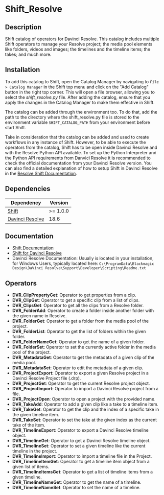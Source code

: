 # Shift_Resolve

## Description

Shift catalog of operators for Davinci Resolve.
This catalog includes multiple Shift operators to manage your Resolve project; the media pool elements like folders, videos and images; the timelines and the timeline items; the takes; and much more.

## Installation

To add this catalog to Shift, open the Catalog Manager by navigating to `File > Catalog Manager` in the Shift top menu and click on the "Add Catalog" button in the right top corner. This will open a file browser, allowing you to select the *shift_resolve.py* file. After adding the catalog, ensure that you apply the changes in the Catalog Manager to make them effective in Shift.

The catalog can be added through the environment too. To do that, add the path to the directory where the shift_resolve.py file is stored to the environment variable `SHIFT_CATALOG_PATH` from your environment before start Shift.

Take in consideration that the catalog can be added and used to create workflows in any instance of Shift. However, to be able to execute the operators from the catalog, Shift has to be open inside Davinci Resolve and with the Resolve Python API available. To set up the Python Interpreter and the Python API requirements from Danvici Resolve it is recommended to check the official documentation from your Davinci Resolve version. You can also find a detailed explanation of how to setup Shift in Davinci Resolve in the [Resolve Shift Documentation](https://inbibo.co.uk/docs/shift/integration_resources/software/resolve).

## Dependencies

| **Dependency**                                                              | **Version** |
|-----------------------------------------------------------------------------|-------------|
| [Shift](https://inbibo.co.uk/shift)                      | \>= 1.0.0   |
| [Davinci Resolve](https://www.blackmagicdesign.com/products/davinciresolve) | 18.6        |

## Documentation

- [Shift Documentation](https://inbibo.co.uk/docs/shift)
- [Shift for Davinci Resolve](https://inbibo.co.uk/docs/shift/integration_resources/software/resolve)
- Davinci Resolve Documentation: Usually is located in your installation, for Windows Users, typically located here: `C:\ProgramData\Blackmagic Design\DaVinci Resolve\Support\Developer\Scripting\Readme.txt`

## Operators

- **DVR_ClipPropertyGet**: Operator to get properties from a clip.
- **DVR_ClipGet**: Operator to get a specific clip from a list of clips.
- **DVR_ClipsGet**: Operator to get all the clips from a Resolve folder.
- **DVR_FolderAdd**: Operator to create a folder inside another folder with the given name in Resolve.
- **DVR_FolderGet**: Operator to get a folder from the media pool of the project.
- **DVR_FolderList**: Operator to get the list of folders within the given folder.
- **DVR_FolderNameGet**: Operator to get the name of a given folder.
- **DVR_FolderSet**: Operator to set the currently active folder in the media pool of the project.
- **DVR_MetadataGet**: Operator to get the metadata of a given clip of the media pool.
- **DVR_MetadataSet**: Operator to edit the metadata of a given clip. 
- **DVR_ProjectExport**: Operator to export a given Resolve project in a Davinci Resolve Project file (.drp).
- **DVR_ProjectGet**: Operator to get the current Resolve project object.
- **DVR_ProjectImport**: Operator to import a Davinci Resolve project from a file.
- **DVR_ProjectOpen**: Operator to open a project with the provided name.
- **DVR_TakeAdd**: Operator to add a given clip like a take to a timeline item.
- **DVR_TakeGet**: Operator to get the clip and the index of a specific take in the given timeline item.
- **DVR_TakeSet**: Operator to set the take at the given index as the current take of the item.
- **DVR_TimelineExport**: Operator to export a Davinci Resolve timeline object.
- **DVR_TimelineGet**: Operator to get a Davinci Resolve timeline object.
- **DVR_TimelineSet**: Operator to set a given timeline like the current timeline in the project.
- **DVR_TimelineImport**: Operator to import a timeline file in the Project.
- **DVR_TimelineItemGet**: Operator to get a timeline item object from a given list of items.
- **DVR_TimelineItemsGet**: Operator to get a list of timeline items from a given timeline.
- **DVR_TimelineNameGet**: Operator to get the name of a timeline.
- **DVR_TimelineNameSet**: Operator to set the name of a timeline.